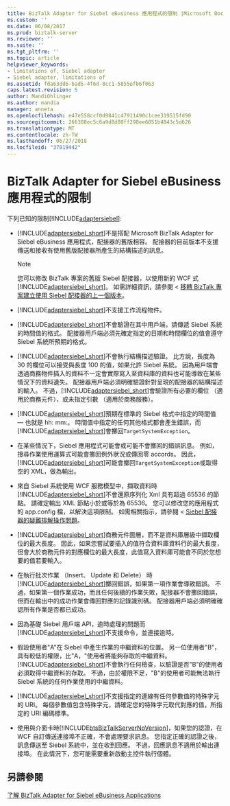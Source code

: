 ```yaml
---
title: BizTalk Adapter for Siebel eBusiness 應用程式的限制 |Microsoft Docs
ms.custom: ''
ms.date: 06/08/2017
ms.prod: biztalk-server
ms.reviewer: ''
ms.suite: ''
ms.tgt_pltfrm: ''
ms.topic: article
helpviewer_keywords:
- limitations of, Siebel adapter
- Siebel adapter, limitations of
ms.assetid: fda63dd6-bad5-4f6d-8cc1-5855efb6f063
caps.latest.revision: 5
author: MandiOhlinger
ms.author: mandia
manager: anneta
ms.openlocfilehash: e47e558ccf0d9841c47911490c1cee319515fd90
ms.sourcegitcommit: 266308ec5c6a9d8d80ff298ee6051b4843c5d626
ms.translationtype: MT
ms.contentlocale: zh-TW
ms.lasthandoff: 06/27/2018
ms.locfileid: "37019442"
---
```

# <a name="limitations-of-biztalk-adapter-for-siebel-ebusiness-applications"></a>BizTalk Adapter for Siebel eBusiness 應用程式的限制
下列已知的限制[!INCLUDE[adaptersiebel](../../includes/adaptersiebel-md.md)]:  
  
- [!INCLUDE[adaptersiebel_short](../../includes/adaptersiebel-short-md.md)]不是搭配 Microsoft BizTalk Adapter for Siebel eBusiness 應用程式，配接器的舊版相容。 配接器的目前版本不支援傳送和接收有使用舊版配接器所產生的結構描述的訊息。  
  
  > [!NOTE]
  >  您可以修改 BizTalk 專案的舊版 Siebel 配接器，以使用新的 WCF 式[!INCLUDE[adaptersiebel_short](../../includes/adaptersiebel-short-md.md)]。 如需詳細資訊，請參閱 <<c0> [ 移轉 BizTalk 專案建立使用 Siebel 配接器的上一個版本](http://msdn.microsoft.com/library/ae61d3df-c5ca-4891-86b1-9f0dd6d3a59e)。  
  
- [!INCLUDE[adaptersiebel_short](../../includes/adaptersiebel-short-md.md)]不支援工作流程物件。  
  
- [!INCLUDE[adaptersiebel_short](../../includes/adaptersiebel-short-md.md)]不會驗證在其中用戶端，請傳遞 Siebel 系統的時間值的格式。 配接器用戶端必須先確定指定的日期和時間欄位的值會遵守 Siebel 系統所預期的格式。  
  
- [!INCLUDE[adaptersiebel_short](../../includes/adaptersiebel-short-md.md)]不會執行結構描述驗證。 比方說，長度為 30 的欄位可以接受與長度 100 的值，如果允許 Siebel 系統。 因為用戶端會透過商務物件插入的資料不一定會實際寫入至資料庫的資料也可能導致在某些情況下的資料遺失。 配接器用戶端必須明確驗證針對呈現的配接器的結構描述的輸入。 不過，[!INCLUDE[adaptersiebel_short](../../includes/adaptersiebel-short-md.md)]會驗證所有必要的欄位 （適用於商務元件），或未指定引數 （適用於商務服務）。  
  
- [!INCLUDE[adaptersiebel_short](../../includes/adaptersiebel-short-md.md)]預期在標準的 Siebel 格式中指定的時間值 — 也就是 hh: mm:。 時間值中指定的任何其他格式都會產生錯誤，而[!INCLUDE[adaptersiebel_short](../../includes/adaptersiebel-short-md.md)]會擲回`TargetSystemException`。  
  
- 在某些情況下，Siebel 應用程式可能會或可能不會擲回的錯誤訊息。 例如，搜尋作業使用運算式可能會擲回例外狀況或傳回零 accords。 因此，[!INCLUDE[adaptersiebel_short](../../includes/adaptersiebel-short-md.md)]可能會擲回`TargetSystemException`或取得空的 XML，做為輸出。  
  
- 來自 Siebel 系統使用 WCF 服務模型中，擷取資料時[!INCLUDE[adaptersiebel_short](../../includes/adaptersiebel-short-md.md)]不會還原序列化 Xml 具有超過 65536 的節點。 請確定輸出 XML 節點小於或等於為 65536。 您可以修改您的應用程式的 app.config 檔，以解決這項限制。 如需相關指示，請參閱 < [Siebel 配接器的疑難排解操作問題](../../adapters-and-accelerators/adapter-siebel/troubleshoot-operational-issues-with-the-siebel-adapter.md)。  
  
- [!INCLUDE[adaptersiebel_short](../../includes/adaptersiebel-short-md.md)]商務元件圖層，而不是資料庫層級中擷取欄位的最大長度。 因此，如果您嘗試要插入的值符合資料庫資料行的最大長度，但會大於商務元件的對應欄位的最大長度，此值寫入資料庫可能會不同於您想要的值若要輸入。  
  
- 在執行批次作業 （Insert、 Update 和 Delete） 時[!INCLUDE[adaptersiebel_short](../../includes/adaptersiebel-short-md.md)]擲回錯誤，如果第一項作業會導致錯誤。 不過，如果第一個作業成功，而且任何後續的作業失敗，配接器不會擲回錯誤，但而在輸出中的成功作業會傳回對應的記錄識別碼。 配接器用戶端必須明確確認所有作業是否都已成功。  
  
- 因為基礎 Siebel 用戶端 API，逾時處理的問題而[!INCLUDE[adaptersiebel_short](../../includes/adaptersiebel-short-md.md)]不支援命令，並連接逾時。  
  
- 假設使用者"A"在 Siebel 中產生作業的中繼資料的位置。 另一位使用者"B"，具有較低的權限，比"A，"使用者將能夠存取的中繼資料。 [!INCLUDE[adaptersiebel_short](../../includes/adaptersiebel-short-md.md)]不會執行任何檢查，以驗證是否"B"的使用者必須取得中繼資料的存取。 不過，由於權限不足，"B"的使用者可能無法執行 Siebel 系統的任何作業使用的中繼資料。  
  
- [!INCLUDE[adaptersiebel_short](../../includes/adaptersiebel-short-md.md)]不支援指定的連線有任何參數值的特殊字元的 URI。 每個參數值包含特殊字元，請確定您的特殊字元取代對應的值，所指定的 URI 編碼標準。  
  
- 使用與介面卡時[!INCLUDE[btsBizTalkServerNoVersion](../../includes/btsbiztalkservernoversion-md.md)]，如果您的認證，在 WCF 自訂傳送連接埠不正確，不會處理要求訊息。 您指定正確的認證之後，訊息傳送至 Siebel 系統中，並在收到回應。 不過，回應訊息不適用於輸出連接埠。 在此情況下，您可能需要重新啟動主控件執行個體。  
  
## <a name="see-also"></a>另請參閱  
 [了解 BizTalk Adapter for Siebel eBusiness Applications](../../adapters-and-accelerators/adapter-siebel/understand-biztalk-adapter-for-siebel-ebusiness-applications.md)